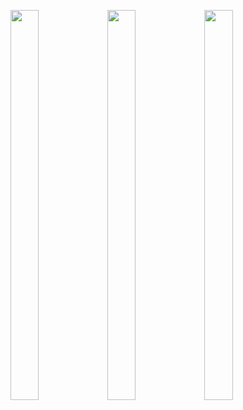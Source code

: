 <p float="center>
          
<img src="https://user-images.githubusercontent.com/114247268/216564551-58f44a72-7b24-4ba8-beae-d51a194f7392.png" width=30% height=40%>
<img src="https://user-images.githubusercontent.com/114247268/216564539-4623e25d-231c-4d8f-879c-2b8df8558182.png" width=30% height=40%>
<img src="https://user-images.githubusercontent.com/114247268/216564548-9ec0fe2a-f5ce-4abd-9ef0-b78daa7e38d8.png" width=30% height=40%>

<img src="https://user-images.githubusercontent.com/114247268/211246398-a3eaaebe-8334-4474-8ee7-aa9d08e3a3ff.PNG" width=30% height=40%>                                                                                       
